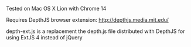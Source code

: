 Tested on Mac OS X Lion with Chrome 14

Requires DepthJS browser extension: http://depthjs.media.mit.edu/

depth-ext.js is a replacement the depth.js file distributed with DepthJS for using ExtJS 4 instead of jQuery